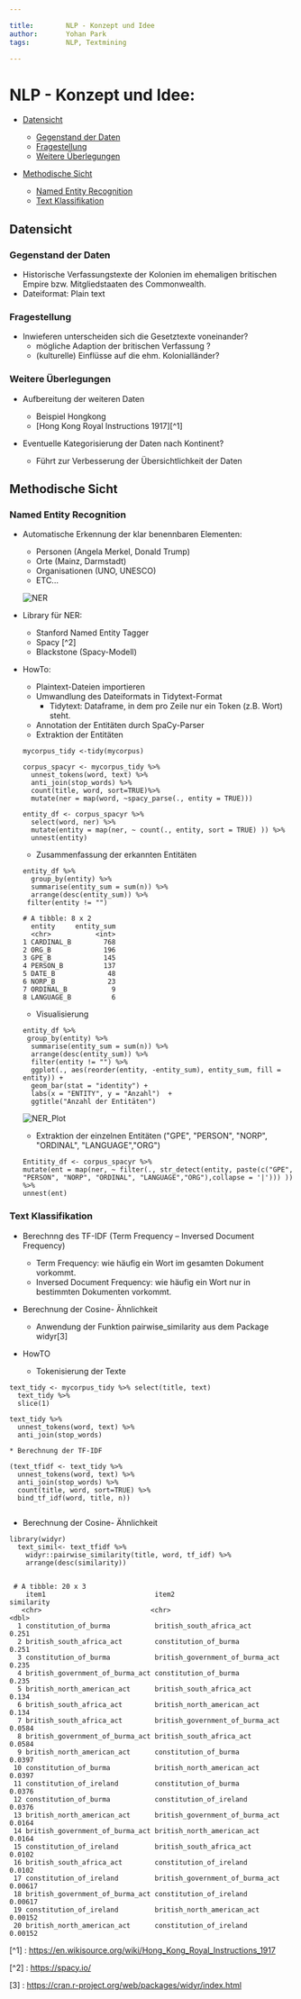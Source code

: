 ```yaml
---

title:        NLP - Konzept und Idee 
author:       Yohan Park
tags:         NLP, Textmining

---
```


# NLP - Konzept und Idee:

- [Datensicht](#datensicht)
  - [Gegenstand der Daten](#gegenstand-der-daten)
  - [Fragestellung](#fragestellung)
  - [Weitere Überlegungen](#weitere-überlegungen)
  
- [Methodische Sicht](#methodische-sicht)
  - [Named Entity Recognition](#named-entity-recognition)
  - [Text Klassifikation](#text-klassifikation)
  
## Datensicht
### Gegenstand der Daten

* Historische Verfassungstexte der Kolonien im ehemaligen britischen Empire bzw. Mitgliedstaaten des Commonwealth.
* Dateiformat: Plain text

### Fragestellung 

* Inwieferen unterscheiden sich die Gesetztexte voneinander? 
  * mögliche Adaption der britischen Verfassung ? 
  * (kulturelle) Einflüsse auf die ehm. Kolonialländer?
  
### Weitere Überlegungen

* Aufbereitung der weiteren Daten 
  * Beispiel Hongkong 
  * [Hong Kong Royal Instructions 1917][^1]
  
  
* Eventuelle Kategorisierung der Daten nach Kontinent? 
  * Führt zur Verbesserung der Übersichtlichkeit der Daten

## Methodische Sicht
  
### Named Entity Recognition
  
* Automatische Erkennung der klar benennbaren Elementen: 
  * Personen (Angela Merkel, Donald Trump)
  * Orte (Mainz, Darmstadt)
  * Organisationen (UNO, UNESCO)
  * ETC... 
  
  ![NER](./Image/NER.png)
  
* Library für NER: 
  * Stanford Named Entity Tagger
  * Spacy [^2]
  * Blackstone (Spacy-Modell)

* HowTo:

  * Plaintext-Dateien importieren  
  * Umwandlung des Dateiformats in Tidytext-Format 
    * Tidytext: Dataframe, in dem pro Zeile nur ein Token (z.B. Wort) steht.
  * Annotation der Entitäten durch SpaCy-Parser
  * Extraktion der Entitäten
  ```
  mycorpus_tidy <-tidy(mycorpus) 

  corpus_spacyr <- mycorpus_tidy %>% 
    unnest_tokens(word, text) %>% 
    anti_join(stop_words) %>% 
    count(title, word, sort=TRUE)%>%
    mutate(ner = map(word, ~spacy_parse(., entity = TRUE)))
  
  entity_df <- corpus_spacyr %>% 
    select(word, ner) %>% 
    mutate(entity = map(ner, ~ count(., entity, sort = TRUE) )) %>% 
    unnest(entity)
  ```
  * Zusammenfassung der erkannten Entitäten
  ```
  entity_df %>% 
    group_by(entity) %>% 
    summarise(entity_sum = sum(n)) %>% 
    arrange(desc(entity_sum)) %>% 
   filter(entity != "")
   
  # A tibble: 8 x 2
    entity     entity_sum
    <chr>           <int>
  1 CARDINAL_B        768
  2 ORG_B             196
  3 GPE_B             145
  4 PERSON_B          137
  5 DATE_B             48
  6 NORP_B             23
  7 ORDINAL_B           9
  8 LANGUAGE_B          6

  ```
    * Visualisierung 
  ```
  entity_df %>% 
   group_by(entity) %>% 
    summarise(entity_sum = sum(n)) %>% 
    arrange(desc(entity_sum)) %>% 
    filter(entity != "") %>%
    ggplot(., aes(reorder(entity, -entity_sum), entity_sum, fill = entity)) +
    geom_bar(stat = "identity") +
    labs(x = "ENTITY", y = "Anzahl")  +
    ggtitle("Anzahl der Entitäten")
  ```
  
  ![NER_Plot](./Image/NER_Plot.jpeg)
  
  * Extraktion der einzelnen Entitäten ("GPE", "PERSON", "NORP", "ORDINAL", "LANGUAGE","ORG")
  
  ```
  Entitity_df <- corpus_spacyr %>% 
  mutate(ent = map(ner, ~ filter(., str_detect(entity, paste(c("GPE", "PERSON", "NORP", "ORDINAL", "LANGUAGE","ORG"),collapse = '|'))) )) %>% 
  unnest(ent)
  ```

 ### Text Klassifikation
  
  * Berechnng des TF-IDF (Term Frequency – Inversed Document Frequency)
    * Term Frequency: wie häufig ein Wort im gesamten Dokument vorkommt. 
    * Inversed Document Frequency: wie häufig ein Wort nur in bestimmten Dokumenten vorkommt. 
    
  * Berechnung der Cosine- Ähnlichkeit 
    * Anwendung der Funktion pairwise_similarity aus dem Package widyr[3]
   
  * HowTO
  
    * Tokenisierung der Texte 
  ```
  text_tidy <- mycorpus_tidy %>% select(title, text)
    text_tidy %>% 
    slice(1)

  text_tidy %>% 
    unnest_tokens(word, text) %>% 
    anti_join(stop_words)
  ```
  
    * Berechnung der TF-IDF 
  ```
  (text_tfidf <- text_tidy %>% 
    unnest_tokens(word, text) %>% 
    anti_join(stop_words) %>% 
    count(title, word, sort=TRUE) %>% 
    bind_tf_idf(word, title, n))
    
  ```  
  * Berechnung der Cosine- Ähnlichkeit 
  ```
  library(widyr)
    text_simil<- text_tfidf %>% 
      widyr::pairwise_similarity(title, word, tf_idf) %>% 
      arrange(desc(similarity))
      
      
   # A tibble: 20 x 3
      item1                           item2                           similarity
     <chr>                           <chr>                                <dbl>
    1 constitution_of_burma           british_south_africa_act           0.251  
    2 british_south_africa_act        constitution_of_burma              0.251  
    3 constitution_of_burma           british_government_of_burma_act    0.235  
    4 british_government_of_burma_act constitution_of_burma              0.235  
    5 british_north_american_act      british_south_africa_act           0.134  
    6 british_south_africa_act        british_north_american_act         0.134  
    7 british_south_africa_act        british_government_of_burma_act    0.0584 
    8 british_government_of_burma_act british_south_africa_act           0.0584 
    9 british_north_american_act      constitution_of_burma              0.0397 
   10 constitution_of_burma           british_north_american_act         0.0397 
   11 constitution_of_ireland         constitution_of_burma              0.0376 
   12 constitution_of_burma           constitution_of_ireland            0.0376 
   13 british_north_american_act      british_government_of_burma_act    0.0164 
   14 british_government_of_burma_act british_north_american_act         0.0164 
   15 constitution_of_ireland         british_south_africa_act           0.0102 
   16 british_south_africa_act        constitution_of_ireland            0.0102 
   17 constitution_of_ireland         british_government_of_burma_act    0.00617
   18 british_government_of_burma_act constitution_of_ireland            0.00617
   19 constitution_of_ireland         british_north_american_act         0.00152
   20 british_north_american_act      constitution_of_ireland            0.00152    
  ```

  [^1] : https://en.wikisource.org/wiki/Hong_Kong_Royal_Instructions_1917
  
  [^2] : https://spacy.io/
  
  [3] : https://cran.r-project.org/web/packages/widyr/index.html

